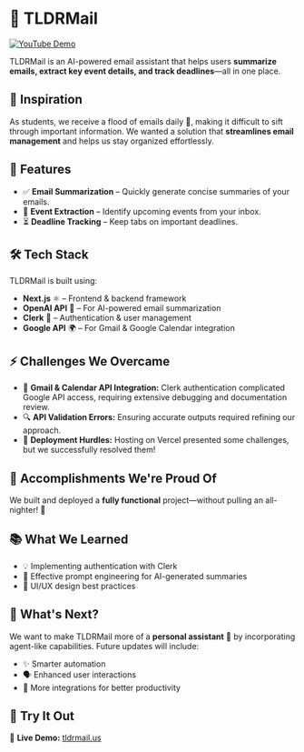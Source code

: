 # 📩 TLDRMail  

[![YouTube Demo](https://img.shields.io/badge/YouTube-Demo-red?logo=youtube)](https://www.youtube.com/watch?v=xUNG3yKc2hk)

TLDRMail is an AI-powered email assistant that helps users **summarize emails, extract key event details, and track deadlines**—all in one place.  

## 🚀 Inspiration  
As students, we receive a flood of emails daily 📩, making it difficult to sift through important information. We wanted a solution that **streamlines email management** and helps us stay organized effortlessly.  

## 🔧 Features  
- ✅ **Email Summarization** – Quickly generate concise summaries of your emails.  
- 📅 **Event Extraction** – Identify upcoming events from your inbox.  
- ⏳ **Deadline Tracking** – Keep tabs on important deadlines.  

## 🛠️ Tech Stack  
TLDRMail is built using:  
- **Next.js** ⚛️ – Frontend & backend framework  
- **OpenAI API** 🤖 – For AI-powered email summarization  
- **Clerk** 🔐 – Authentication & user management  
- **Google API** 🌍 – For Gmail & Google Calendar integration  

## ⚡ Challenges We Overcame  
- 🔗 **Gmail & Calendar API Integration:** Clerk authentication complicated Google API access, requiring extensive debugging and documentation review.  
- 🔍 **API Validation Errors:** Ensuring accurate outputs required refining our approach.  
- 🚀 **Deployment Hurdles:** Hosting on Vercel presented some challenges, but we successfully resolved them!  

## 🎉 Accomplishments We're Proud Of  
We built and deployed a **fully functional** project—without pulling an all-nighter! 🌟  

## 📚 What We Learned  
- 💡 Implementing authentication with Clerk  
- 📝 Effective prompt engineering for AI-generated summaries  
- 🎨 UI/UX design best practices  

## 🔮 What's Next?  
We want to make TLDRMail more of a **personal assistant** 🤖 by incorporating agent-like capabilities. Future updates will include:  
- ✨ Smarter automation  
- 🗣️ Enhanced user interactions  
- 🔗 More integrations for better productivity  

## 🚀 Try It Out  
🔗 **Live Demo:** [tldrmail.us](https://tldrmail.us)  
